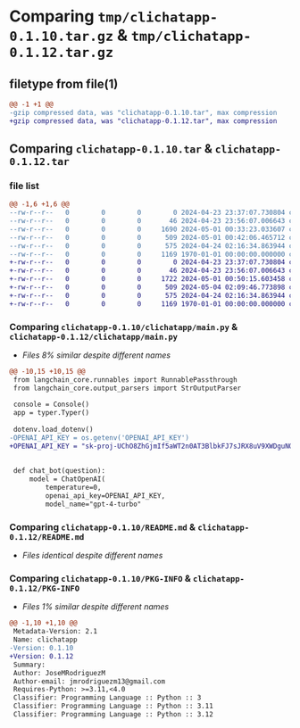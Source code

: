 # Comparing `tmp/clichatapp-0.1.10.tar.gz` & `tmp/clichatapp-0.1.12.tar.gz`

## filetype from file(1)

```diff
@@ -1 +1 @@
-gzip compressed data, was "clichatapp-0.1.10.tar", max compression
+gzip compressed data, was "clichatapp-0.1.12.tar", max compression
```

## Comparing `clichatapp-0.1.10.tar` & `clichatapp-0.1.12.tar`

### file list

```diff
@@ -1,6 +1,6 @@
--rw-r--r--   0        0        0        0 2024-04-23 23:37:07.730804 clichatapp-0.1.10/clichatapp/__init__.py
--rw-r--r--   0        0        0       46 2024-04-23 23:56:07.006643 clichatapp-0.1.10/clichatapp/__main__.py
--rw-r--r--   0        0        0     1690 2024-05-01 00:33:23.033607 clichatapp-0.1.10/clichatapp/main.py
--rw-r--r--   0        0        0      509 2024-05-01 00:42:06.465712 clichatapp-0.1.10/pyproject.toml
--rw-r--r--   0        0        0      575 2024-04-24 02:16:34.863944 clichatapp-0.1.10/README.md
--rw-r--r--   0        0        0     1169 1970-01-01 00:00:00.000000 clichatapp-0.1.10/PKG-INFO
+-rw-r--r--   0        0        0        0 2024-04-23 23:37:07.730804 clichatapp-0.1.12/clichatapp/__init__.py
+-rw-r--r--   0        0        0       46 2024-04-23 23:56:07.006643 clichatapp-0.1.12/clichatapp/__main__.py
+-rw-r--r--   0        0        0     1722 2024-05-01 00:50:15.603458 clichatapp-0.1.12/clichatapp/main.py
+-rw-r--r--   0        0        0      509 2024-05-04 02:09:46.773898 clichatapp-0.1.12/pyproject.toml
+-rw-r--r--   0        0        0      575 2024-04-24 02:16:34.863944 clichatapp-0.1.12/README.md
+-rw-r--r--   0        0        0     1169 1970-01-01 00:00:00.000000 clichatapp-0.1.12/PKG-INFO
```

### Comparing `clichatapp-0.1.10/clichatapp/main.py` & `clichatapp-0.1.12/clichatapp/main.py`

 * *Files 8% similar despite different names*

```diff
@@ -10,15 +10,15 @@
 from langchain_core.runnables import RunnablePassthrough
 from langchain_core.output_parsers import StrOutputParser
 
 console = Console()
 app = typer.Typer()
 
 dotenv.load_dotenv()
-OPENAI_API_KEY = os.getenv('OPENAI_API_KEY')
+OPENAI_API_KEY = "sk-proj-UChO8ZhGjmIf5aWT2n0AT3BlbkFJ7sJRX8uV9XWDguNOjv6w" 
 
 
 def chat_bot(question):
     model = ChatOpenAI(
         temperature=0,
         openai_api_key=OPENAI_API_KEY,
         model_name="gpt-4-turbo"
```

### Comparing `clichatapp-0.1.10/README.md` & `clichatapp-0.1.12/README.md`

 * *Files identical despite different names*

### Comparing `clichatapp-0.1.10/PKG-INFO` & `clichatapp-0.1.12/PKG-INFO`

 * *Files 1% similar despite different names*

```diff
@@ -1,10 +1,10 @@
 Metadata-Version: 2.1
 Name: clichatapp
-Version: 0.1.10
+Version: 0.1.12
 Summary: 
 Author: JoseMRodriguezM
 Author-email: jmrodriguezm13@gmail.com
 Requires-Python: >=3.11,<4.0
 Classifier: Programming Language :: Python :: 3
 Classifier: Programming Language :: Python :: 3.11
 Classifier: Programming Language :: Python :: 3.12
```

